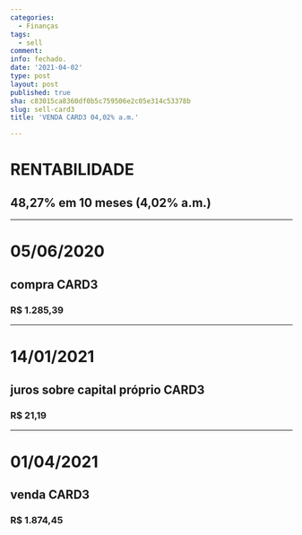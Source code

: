 ```yaml
---
categories:
  - Finanças
tags:
  - sell
comment: 
info: fechado.
date: '2021-04-02'
type: post
layout: post
published: true
sha: c83015ca8360df0b5c759506e2c05e314c53378b
slug: sell-card3
title: 'VENDA CARD3 04,02% a.m.'

---
```

# RENTABILIDADE
## 48,27% em 10 meses (4,02% a.m.)

***

# 05/06/2020
## compra CARD3
### R$ 1.285,39

***

# 14/01/2021
## juros sobre capital próprio CARD3
### R$ 21,19

***

# 01/04/2021
## venda CARD3
### R$ 1.874,45
